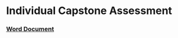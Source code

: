 # Individual Capstone Assessment

### [Word Document](https://mailuc-my.sharepoint.com/:w:/g/personal/pradhask_mail_uc_edu/EfZwiJ253GNCksOdtlpFitEBbr13v30igG4LSEvmLTiUBQ?e=WNARBr)

